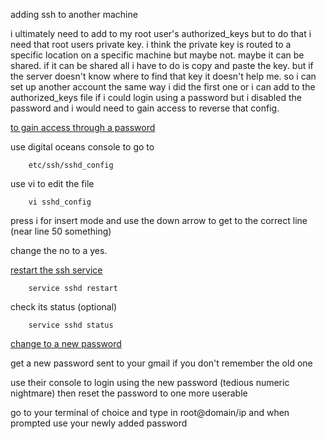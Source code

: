 
adding ssh to another machine

i ultimately need to add to my root user's authorized_keys but to do that i need that root users private key. i think the private key is routed to a specific location on a specific machine but maybe not. maybe it can be shared. if it can be shared all i have to do is copy and paste the key.  but if the server doesn't know where to find that key it doesn't help me. so i can set up another account the same way i did the first one or i can add to the authorized_keys file if i could login using a password but i disabled the password and i would need to gain access to reverse that config.  

[to gain access through a password](https://medium.com/@hidace/how-to-ssh-into-a-digitalocean-server-after-getting-permission-denied-publickey-error-77b687c2880d)

use digital oceans console to go to 

```
	etc/ssh/sshd_config 
```

use vi to edit the file
```
	vi sshd_config
```

press i for insert mode and use the down arrow to get to the correct line
(near line 50 something)

change the no to a yes.

[restart the ssh service](https://www.digitalocean.com/community/questions/sshd-restart-during-inital-server-setup-on-cnetos7)
```
	service sshd restart
```

check its status (optional)
```
	service sshd status
```

[change to a new password](https://www.digitalocean.com/docs/droplets/how-to/connect-with-console/)

get a new password sent to your gmail if you don't remember the old one

use their console to login using the new password (tedious numeric nightmare)
then reset the password to one more userable

go to your terminal of choice and type in root@domain/ip and when prompted use your newly added password






